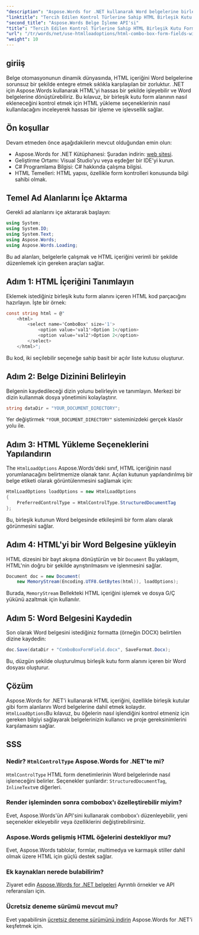 ```yaml
---
"description": "Aspose.Words for .NET kullanarak Word belgelerine birleşik kutu form alanlarının nasıl ekleneceğini öğrenin. Bu adım adım kılavuz, HTML yükleme seçeneklerini, tercih edilen kontrol türlerini ve sorunsuz belge otomasyonu için gelişmiş özelleştirme ipuçlarını kapsar."
"linktitle": "Tercih Edilen Kontrol Türlerine Sahip HTML Birleşik Kutu Form Alanları"
"second_title": "Aspose.Words Belge İşleme API'si"
"title": "Tercih Edilen Kontrol Türlerine Sahip HTML Birleşik Kutu Form Alanları"
"url": "/tr/words/net/use-htmlloadoptions/html-combo-box-form-fields-with-preferred-control-types/"
"weight": 10
---
```


## giriiş

Belge otomasyonunun dinamik dünyasında, HTML içeriğini Word belgelerine sorunsuz bir şekilde entegre etmek sıklıkla karşılaşılan bir zorluktur. .NET için Aspose.Words kullanarak HTML'yi hassas bir şekilde işleyebilir ve Word belgelerine dönüştürebiliriz. Bu kılavuz, bir birleşik kutu form alanının nasıl ekleneceğini kontrol etmek için HTML yükleme seçeneklerinin nasıl kullanılacağını inceleyerek hassas bir işleme ve işlevsellik sağlar.

## Ön koşullar

Devam etmeden önce aşağıdakilerin mevcut olduğundan emin olun:

- Aspose.Words for .NET Kütüphanesi: Şuradan indirin: [web sitesi](https://releases.aspose.com/words/net/). 
- Geliştirme Ortamı: Visual Studio'yu veya eşdeğer bir IDE'yi kurun.  
- C# Programlama Bilgisi: C# hakkında çalışma bilgisi.  
- HTML Temelleri: HTML yapısı, özellikle form kontrolleri konusunda bilgi sahibi olmak.  

## Temel Ad Alanlarını İçe Aktarma

Gerekli ad alanlarını içe aktararak başlayın:

```csharp
using System;
using System.IO;
using System.Text;
using Aspose.Words;
using Aspose.Words.Loading;
```

Bu ad alanları, belgelerle çalışmak ve HTML içeriğini verimli bir şekilde düzenlemek için gereken araçları sağlar.

## Adım 1: HTML İçeriğini Tanımlayın

Eklemek istediğiniz birleşik kutu form alanını içeren HTML kod parçacığını hazırlayın. İşte bir örnek:

```csharp
const string html = @"
    <html>
        <select name='ComboBox' size='1'>
            <option value='val1'>Option 1</option>
            <option value='val2'>Option 2</option>
        </select>
    </html>";
```

Bu kod, iki seçilebilir seçeneğe sahip basit bir açılır liste kutusu oluşturur.

## Adım 2: Belge Dizinini Belirleyin

Belgenin kaydedileceği dizin yolunu belirleyin ve tanımlayın. Merkezi bir dizin kullanmak dosya yönetimini kolaylaştırır.

```csharp
string dataDir = "YOUR_DOCUMENT_DIRECTORY";
```

Yer değiştirmek `"YOUR_DOCUMENT_DIRECTORY"` sisteminizdeki gerçek klasör yolu ile.

## Adım 3: HTML Yükleme Seçeneklerini Yapılandırın

The `HtmlLoadOptions` Aspose.Words'deki sınıf, HTML içeriğinin nasıl yorumlanacağını belirtmemize olanak tanır. Açılan kutunun yapılandırılmış bir belge etiketi olarak görüntülenmesini sağlamak için:

```csharp
HtmlLoadOptions loadOptions = new HtmlLoadOptions
{
    PreferredControlType = HtmlControlType.StructuredDocumentTag
};
```

Bu, birleşik kutunun Word belgesinde etkileşimli bir form alanı olarak görünmesini sağlar.

## Adım 4: HTML'yi bir Word Belgesine yükleyin

HTML dizesini bir bayt akışına dönüştürün ve bir `Document` Bu yaklaşım, HTML'nin doğru bir şekilde ayrıştırılmasını ve işlenmesini sağlar.

```csharp
Document doc = new Document(
    new MemoryStream(Encoding.UTF8.GetBytes(html)), loadOptions);
```

Burada, `MemoryStream` Bellekteki HTML içeriğini işlemek ve dosya G/Ç yükünü azaltmak için kullanılır.

## Adım 5: Word Belgesini Kaydedin

Son olarak Word belgesini istediğiniz formatta (örneğin DOCX) belirtilen dizine kaydedin:

```csharp
doc.Save(dataDir + "ComboBoxFormField.docx", SaveFormat.Docx);
```

Bu, düzgün şekilde oluşturulmuş birleşik kutu form alanını içeren bir Word dosyası oluşturur.

## Çözüm

Aspose.Words for .NET'i kullanarak HTML içeriğini, özellikle birleşik kutular gibi form alanlarını Word belgelerine dahil etmek kolaydır. `HtmlLoadOptions`Bu kılavuz, bu öğelerin nasıl işlendiğini kontrol etmeniz için gereken bilgiyi sağlayarak belgelerinizin kullanıcı ve proje gereksinimlerini karşılamasını sağlar.

## SSS

### Nedir? `HtmlControlType` Aspose.Words for .NET'te mi?
`HtmlControlType` HTML form denetimlerinin Word belgelerinde nasıl işleneceğini belirler. Seçenekler şunlardır: `StructuredDocumentTag`, `InlineText`ve diğerleri.

### Render işleminden sonra combobox'ı özelleştirebilir miyim?
Evet, Aspose.Words'ün API'sini kullanarak combobox'ı düzenleyebilir, yeni seçenekler ekleyebilir veya özelliklerini değiştirebilirsiniz.

### Aspose.Words gelişmiş HTML öğelerini destekliyor mu?
Evet, Aspose.Words tablolar, formlar, multimedya ve karmaşık stiller dahil olmak üzere HTML için güçlü destek sağlar.

### Ek kaynakları nerede bulabilirim?
Ziyaret edin [Aspose.Words for .NET belgeleri](https://reference.aspose.com/words/net/) Ayrıntılı örnekler ve API referansları için.

### Ücretsiz deneme sürümü mevcut mu?
Evet yapabilirsin [ücretsiz deneme sürümünü indirin](https://releases.aspose.com/) Aspose.Words for .NET'i keşfetmek için.